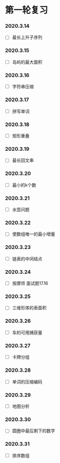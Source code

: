 # 第一轮复习
### 2020.3.14
- [ ] 最长上升子序列
### 2020.3.15
- [ ] 岛屿的最大面积
### 2020.3.16
- [ ] 字符串压缩
### 2020.3.17
- [ ] 拼写单词
### 2020.3.18
- [ ] 矩形重叠
### 2020.3.19
- [ ] 最长回文串
### 2020.3.20
- [ ] 最小的k个数
### 2020.3.21
- [ ] 水壶问题
### 2020.3.22
- [ ] 使数组唯一的最小增量
### 2020.3.23
- [ ] 链表的中间结点
### 2020.3.24
- [ ] 按摩师 面试题17.16
### 2020.3.25
- [ ] 三维形体的表面积
### 2020.3.26
- [ ] 车的可用捕获量
### 2020.3.27
- [ ] 卡牌分组
### 2020.3.28
- [ ] 单词的压缩编码
### 2020.3.29
- [ ] 地图分析
### 2020.3.30
- [ ] 圆圈中最后剩下的数字
### 2020.3.31
- [ ] 排序数组



